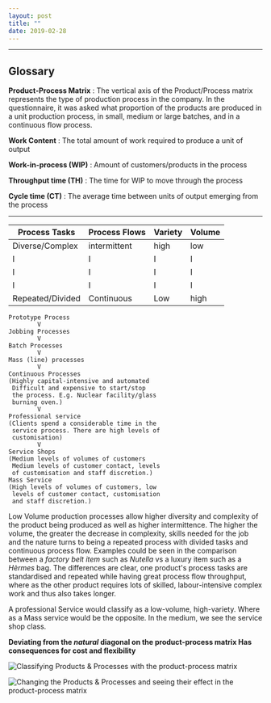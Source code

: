 ```yaml
---
layout: post
title: ""
date: 2019-02-28
---
```


-----------------------------------------------

## Glossary

**Product-Process Matrix**
: The vertical axis of the Product/Process matrix represents the type of
 production process in the company. In the questionnaire, it was asked what
 proportion of the products are produced in a unit production process, in small,
 medium or large batches, and in a continuous flow process.

**Work Content**
: The total amount of work required to produce a unit of output

**Work-in-process (WIP)**
: Amount of customers/products in the process

**Throughput time (TH)**
: The time for WIP to move through the process

**Cycle time (CT)**
: The average time between units of output emerging from the process

--------------------------------------------------

Process Tasks    | Process Flows | Variety | Volume
--------------   | ------------- | -----   | -------
Diverse/Complex  | intermittent  | high    | low
I                | I             | I       | I
I                | I             | I       | I
I                | I             | I       | I
Repeated/Divided | Continuous    | Low     | high

```
Prototype Process
        V
Jobbing Processes
        V
Batch Processes
        V
Mass (line) processes
        V
Continuous Processes
(Highly capital-intensive and automated
 Difficult and expensive to start/stop 
 the process. E.g. Nuclear facility/glass
 burning oven.)
        V
Professional service
(Clients spend a considerable time in the
 service process. There are high levels of 
 customisation)
        V
Service Shops
(Medium levels of volumes of customers
 Medium levels of customer contact, levels 
 of customisation and staff discretion.)
Mass Service
(High levels of volumes of customers, low
 levels of customer contact, customisation
 and staff discretion.)
```

Low Volume production processes allow higher diversity and complexity of the
product being produced as well as higher intermittence. The higher the volume,
the greater the decrease in complexity, skills needed for the job and the nature
turns to being a repeated process with divided tasks and continuous process
flow. Examples could be seen in the comparison between a *factory belt item*
such as *Nutella* vs a luxury item such as a *Hèrmes* bag. The differences are
clear, one product's process tasks are standardised and repeated while having
great process flow throughput, where as the other product requires lots of
skilled, labour-intensive complex work and thus also takes longer.

A professional Service would classify as a low-volume, high-variety. Where as a
Mass service would be the opposite. In the medium, we see the service shop
class.

**Deviating from the *natural* diagonal on the product-process matrix Has
consequences for cost and flexibility**

![Classifying Products & Processes with the product-process matrix](https://image.slidesharecdn.com/pgbm03session04processdesign-160116004114/95/pgbm03-mba-operation-management-session-04-process-design-21-638.jpg?cb=1452905031)

![Changing the Products & Processes and seeing their effect in the product-process matrix](https://image.slidesharecdn.com/pgbm03session04processdesign-160116004114/95/pgbm03-mba-operation-management-session-04-process-design-22-638.jpg?cb=1452905031)












